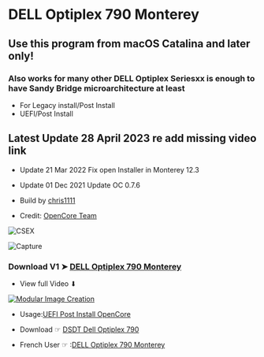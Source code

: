 # DELL Optiplex 790 Monterey


## Use this program from macOS Catalina and later only!
### Also works for many other DELL Optiplex Seriesxx is enough to have Sandy Bridge microarchitecture at least
- For Legacy install/Post Install 
- UEFI/Post Install

## Latest Update 28 April 2023 re add missing video link
- Update 21 Mar 2022 Fix open Installer in Monterey 12.3
- Update 01 Dec 2021 Update OC 0.7.6

- Build by [chris1111](https://github.com/chris1111/)
- Credit: [OpenCore Team](https://github.com/acidanthera/OpenCorePkg)

![CSEX](https://user-images.githubusercontent.com/6248794/123500391-bc799100-d60b-11eb-9296-6cffed700e74.png)

![Capture ](https://user-images.githubusercontent.com/6248794/123500443-17ab8380-d60c-11eb-99d0-24a85b2300df.png)

### Download V1 ➤ [DELL Optiplex 790 Monterey](https://github.com/chris1111/DELL-Optiplex-790-Monterey/releases/tag/V1)

- View full Video ⬇︎

[![Modular Image Creation](https://user-images.githubusercontent.com/6248794/118173318-6a820080-b3fb-11eb-9ba5-203165fb6f26.png)](https://drive.google.com/file/d/1-mGwCWL0W4tEyQUMGxVk-cPeJ-ErAJ-w/view?usp=share_link)

- Usage:[UEFI Post Install OpenCore](https://github.com/chris1111/DELL-Optiplex-790-Monterey/blob/main/USAGE%20OpenCore%20UEFI%20on%20DELL%20Optiplex%20790xx.pdf)

- Download ☞ [DSDT Dell Optiplex 790](https://github.com/chris1111/DELL-Optiplex-790-Monterey/blob/main/Dell%20790%20DSDT.aml.zip)

- French User ☞ :[DELL Optiplex 790 Monterey](https://www.hackintosh-montreal.com/t12009-dell-optiplex-790-monterey-installer)
 


 
